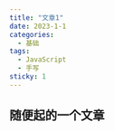 ```yaml
---
title: "文章1"
date: 2023-1-1
categories:
  - 基础
tags:
  - JavaScript
  - 手写
sticky: 1
---
```

## 随便起的一个文章
